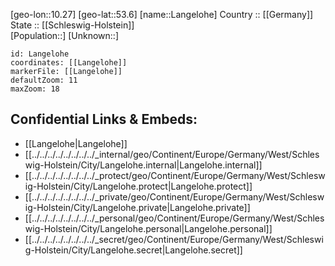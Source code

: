 ﻿---
location: [53.6,10.27] 
mapzoom: [7,12] 
mapmarker: city 
type: City
tags:
- geo/City


SpocWebEntityId: 31816
isDeleted: false
confidential: public

---
[geo-lon::10.27] 
[geo-lat::53.6] 
[name::Langelohe] 
Country :: [[Germany]]  
State :: [[Schleswig-Holstein]]  
[Population::] 
[Unknown::] 


```leaflet
id: Langelohe
coordinates: [[Langelohe]] 
markerFile: [[Langelohe]] 
defaultZoom: 11 
maxZoom: 18
```


## Confidential Links & Embeds: 
- [[Langelohe|Langelohe]]  
- [[../../../../../../../../_internal/geo/Continent/Europe/Germany/West/Schleswig-Holstein/City/Langelohe.internal|Langelohe.internal]] 
- [[../../../../../../../../_protect/geo/Continent/Europe/Germany/West/Schleswig-Holstein/City/Langelohe.protect|Langelohe.protect]] 
- [[../../../../../../../../_private/geo/Continent/Europe/Germany/West/Schleswig-Holstein/City/Langelohe.private|Langelohe.private]] 
- [[../../../../../../../../_personal/geo/Continent/Europe/Germany/West/Schleswig-Holstein/City/Langelohe.personal|Langelohe.personal]] 
- [[../../../../../../../../_secret/geo/Continent/Europe/Germany/West/Schleswig-Holstein/City/Langelohe.secret|Langelohe.secret]] 
